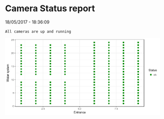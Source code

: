 Camera Status report
================
18/05/2017 - 18:36:09

    All cameras are up and running

![](camreport_files/figure-markdown_github/unnamed-chunk-2-1.png)
